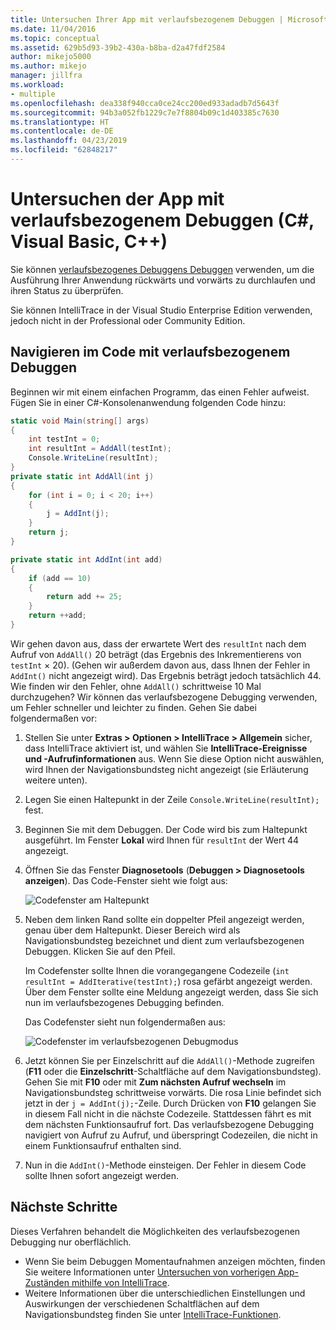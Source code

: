 ```yaml
---
title: Untersuchen Ihrer App mit verlaufsbezogenem Debuggen | Microsoft-Dokumentation
ms.date: 11/04/2016
ms.topic: conceptual
ms.assetid: 629b5d93-39b2-430a-b8ba-d2a47fdf2584
author: mikejo5000
ms.author: mikejo
manager: jillfra
ms.workload:
- multiple
ms.openlocfilehash: dea338f940cca0ce24cc200ed933adadb7d5643f
ms.sourcegitcommit: 94b3a052fb1229c7e7f8804b09c1d403385c7630
ms.translationtype: HT
ms.contentlocale: de-DE
ms.lasthandoff: 04/23/2019
ms.locfileid: "62848217"
---
```

# <a name="inspect-your-app-with-intellitrace-historical-debugging-in-visual-studio-c-visual-basic-c"></a>Untersuchen der App mit verlaufsbezogenem Debuggen (C#, Visual Basic, C++)

Sie können [verlaufsbezogenes Debuggens Debuggen](../debugger/historical-debugging.md) verwenden, um die Ausführung Ihrer Anwendung rückwärts und vorwärts zu durchlaufen und ihren Status zu überprüfen.

Sie können IntelliTrace in der Visual Studio Enterprise Edition verwenden, jedoch nicht in der Professional oder Community Edition.

## <a name="navigate-your-code-with-historical-debugging"></a>Navigieren im Code mit verlaufsbezogenem Debuggen

Beginnen wir mit einem einfachen Programm, das einen Fehler aufweist. Fügen Sie in einer C#-Konsolenanwendung folgenden Code hinzu:

```csharp
static void Main(string[] args)
{
    int testInt = 0;
    int resultInt = AddAll(testInt);
    Console.WriteLine(resultInt);
}
private static int AddAll(int j)
{
    for (int i = 0; i < 20; i++)
    {
        j = AddInt(j);
    }
    return j;
}

private static int AddInt(int add)
{
    if (add == 10)
    {
        return add += 25;
    }
    return ++add;
}
```

Wir gehen davon aus, dass der erwartete Wert des `resultInt` nach dem Aufruf von `AddAll()` 20 beträgt (das Ergebnis des Inkrementierens von `testInt` × 20). (Gehen wir außerdem davon aus, dass Ihnen der Fehler in `AddInt()` nicht angezeigt wird). Das Ergebnis beträgt jedoch tatsächlich 44. Wie finden wir den Fehler, ohne `AddAll()` schrittweise 10 Mal durchzugehen? Wir können das verlaufsbezogene Debugging verwenden, um Fehler schneller und leichter zu finden. Gehen Sie dabei folgendermaßen vor:

1. Stellen Sie unter **Extras > Optionen > IntelliTrace > Allgemein** sicher, dass IntelliTrace aktiviert ist, und wählen Sie **IntelliTrace-Ereignisse und -Aufrufinformationen** aus. Wenn Sie diese Option nicht auswählen, wird Ihnen der Navigationsbundsteg nicht angezeigt (sie Erläuterung weitere unten).

2. Legen Sie einen Haltepunkt in der Zeile `Console.WriteLine(resultInt);` fest.

3. Beginnen Sie mit dem Debuggen. Der Code wird bis zum Haltepunkt ausgeführt. Im Fenster **Lokal** wird Ihnen für `resultInt` der Wert 44 angezeigt.

4. Öffnen Sie das Fenster **Diagnosetools** (**Debuggen > Diagnosetools anzeigen**). Das Code-Fenster sieht wie folgt aus:

    ![Codefenster am Haltepunkt](../debugger/media/historicaldebuggingbreakpoint.png "HistoricalDebuggingBreakpoint")

5. Neben dem linken Rand sollte ein doppelter Pfeil angezeigt werden, genau über dem Haltepunkt. Dieser Bereich wird als Navigationsbundsteg bezeichnet und dient zum verlaufsbezogenen Debuggen. Klicken Sie auf den Pfeil.

    Im Codefenster sollte Ihnen die vorangegangene Codezeile (`int resultInt = AddIterative(testInt);`) rosa gefärbt angezeigt werden. Über dem Fenster sollte eine Meldung angezeigt werden, dass Sie sich nun im verlaufsbezogenes Debugging befinden.

    Das Codefenster sieht nun folgendermaßen aus:

    ![Codefenster im verlaufsbezogenen Debugmodus](../debugger/media/historicaldebuggingback.png "HistoricalDebuggingBack")

6. Jetzt können Sie per Einzelschritt auf die `AddAll()`-Methode zugreifen (**F11** oder die **Einzelschritt**-Schaltfläche auf dem Navigationsbundsteg). Gehen Sie mit **F10** oder mit **Zum nächsten Aufruf wechseln** im Navigationsbundsteg schrittweise vorwärts. Die rosa Linie befindet sich jetzt in der `j = AddInt(j);`-Zeile. Durch Drücken von **F10** gelangen Sie in diesem Fall nicht in die nächste Codezeile. Stattdessen fährt es mit dem nächsten Funktionsaufruf fort. Das verlaufsbezogene Debugging navigiert von Aufruf zu Aufruf, und überspringt Codezeilen, die nicht in einem Funktionsaufruf enthalten sind.

7. Nun in die `AddInt()`-Methode einsteigen. Der Fehler in diesem Code sollte Ihnen sofort angezeigt werden.

## <a name="next-steps"></a>Nächste Schritte

Dieses Verfahren behandelt die Möglichkeiten des verlaufsbezogenen Debugging nur oberflächlich.

- Wenn Sie beim Debuggen Momentaufnahmen anzeigen möchten, finden Sie weitere Informationen unter [Untersuchen von vorherigen App-Zuständen mithilfe von IntelliTrace](../debugger/view-historical-application-state.md).
- Weitere Informationen über die unterschiedlichen Einstellungen und Auswirkungen der verschiedenen Schaltflächen auf dem Navigationsbundsteg finden Sie unter [IntelliTrace-Funktionen](../debugger/intellitrace-features.md).
